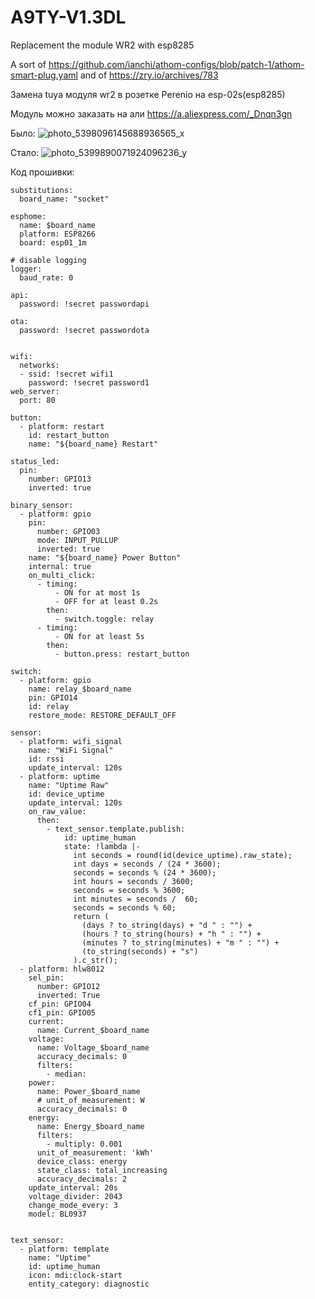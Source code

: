 # A9TY-V1.3DL
Replacement the module WR2 with esp8285

A sort of https://github.com/ianchi/athom-configs/blob/patch-1/athom-smart-plug.yaml
and of https://zry.io/archives/783

Замена tuya модуля wr2 в розетке Perenio на esp-02s(esp8285) 

Модуль можно заказать на али https://a.aliexpress.com/_Dnqn3gn

Было:
![photo_5398096145688936565_x](https://user-images.githubusercontent.com/64173457/180664538-5d51b894-e19e-467b-a7cc-2b846606abc6.jpg)

Стало:
![photo_5399890071924096236_y](https://user-images.githubusercontent.com/64173457/180664547-dda255e4-87c4-4a99-aaee-682d2f316b51.jpg)


Код прошивки:
```
substitutions:
  board_name: "socket"

esphome:
  name: $board_name
  platform: ESP8266
  board: esp01_1m

# disable logging
logger:
  baud_rate: 0

api:
  password: !secret passwordapi

ota:
  password: !secret passwordota


wifi:
  networks:
  - ssid: !secret wifi1
    password: !secret password1
web_server:
  port: 80

button:
  - platform: restart
    id: restart_button
    name: "${board_name} Restart"

status_led:
  pin:
    number: GPIO13
    inverted: true

binary_sensor:
  - platform: gpio
    pin:
      number: GPIO03
      mode: INPUT_PULLUP
      inverted: true
    name: "${board_name} Power Button"
    internal: true
    on_multi_click:
      - timing:
          - ON for at most 1s
          - OFF for at least 0.2s
        then:
          - switch.toggle: relay
      - timing:
          - ON for at least 5s
        then:
          - button.press: restart_button

switch:
  - platform: gpio
    name: relay_$board_name
    pin: GPIO14
    id: relay
    restore_mode: RESTORE_DEFAULT_OFF

sensor:
  - platform: wifi_signal
    name: "WiFi Signal"
    id: rssi
    update_interval: 120s
  - platform: uptime
    name: "Uptime Raw"
    id: device_uptime
    update_interval: 120s
    on_raw_value:
      then:
        - text_sensor.template.publish:
            id: uptime_human
            state: !lambda |-
              int seconds = round(id(device_uptime).raw_state);
              int days = seconds / (24 * 3600);
              seconds = seconds % (24 * 3600);
              int hours = seconds / 3600;
              seconds = seconds % 3600;
              int minutes = seconds /  60;
              seconds = seconds % 60;
              return (
                (days ? to_string(days) + "d " : "") +
                (hours ? to_string(hours) + "h " : "") +
                (minutes ? to_string(minutes) + "m " : "") +
                (to_string(seconds) + "s")
              ).c_str();
  - platform: hlw8012
    sel_pin: 
      number: GPIO12
      inverted: True
    cf_pin: GPIO04
    cf1_pin: GPIO05
    current:
      name: Current_$board_name
    voltage:
      name: Voltage_$board_name
      accuracy_decimals: 0
      filters:
        - median:
    power:
      name: Power_$board_name
      # unit_of_measurement: W
      accuracy_decimals: 0
    energy:
      name: Energy_$board_name
      filters:
        - multiply: 0.001
      unit_of_measurement: 'kWh'
      device_class: energy
      state_class: total_increasing
      accuracy_decimals: 2
    update_interval: 20s
    voltage_divider: 2043
    change_mode_every: 3
    model: BL0937


text_sensor:
  - platform: template
    name: "Uptime"
    id: uptime_human
    icon: mdi:clock-start
    entity_category: diagnostic
```
